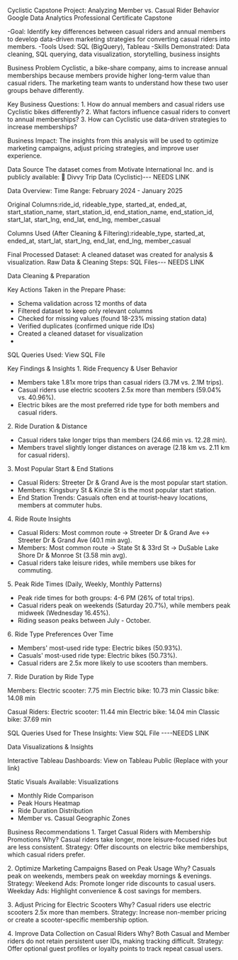 Cyclistic Capstone Project: Analyzing Member vs. Casual Rider Behavior
Google Data Analytics Professional Certificate Capstone

-Goal: Identify key differences between casual riders and annual members to develop data-driven marketing strategies for converting casual riders into members.
-Tools Used: SQL (BigQuery), Tableau
-Skills Demonstrated: Data cleaning, SQL querying, data visualization, storytelling, business insights


Business Problem
Cyclistic, a bike-share company, aims to increase annual memberships because members provide higher long-term value than casual riders. The marketing team wants to understand how these two user groups behave differently.

Key Business Questions:
1️. How do annual members and casual riders use Cyclistic bikes differently?
2️. What factors influence casual riders to convert to annual memberships?
3️. How can Cyclistic use data-driven strategies to increase memberships?

Business Impact: The insights from this analysis will be used to optimize marketing campaigns, adjust pricing strategies, and improve user experience.

Data Source
The dataset comes from Motivate International Inc. and is publicly available:
🔗 Divvy Trip Data (Cyclistic)--- NEEDS LINK

Data Overview:
Time Range: February 2024 - January 2025

Original Columns:ride_id, rideable_type, started_at, ended_at, start_station_name, start_station_id,
end_station_name, end_station_id, start_lat, start_lng, end_lat, end_lng, member_casual

Columns Used (After Cleaning & Filtering):rideable_type, started_at, ended_at, start_lat, start_lng, end_lat, end_lng, member_casual

Final Processed Dataset: A cleaned dataset was created for analysis & visualization.
Raw Data & Cleaning Steps: SQL Files--- NEEDS LINK

Data Cleaning & Preparation

Key Actions Taken in the Prepare Phase:
- Schema validation across 12 months of data
- Filtered dataset to keep only relevant columns
- Checked for missing values (found 18-23% missing station data)
- Verified duplicates (confirmed unique ride IDs)
- Created a cleaned dataset for visualization
- 
SQL Queries Used: View SQL File


Key Findings & Insights
1️. Ride Frequency & User Behavior
  - Members take 1.81x more trips than casual riders (3.7M vs. 2.1M trips).
  - Casual riders use electric scooters 2.5x more than members (59.04% vs. 40.96%).
  - Electric bikes are the most preferred ride type for both members and casual riders.

2️. Ride Duration & Distance
  - Casual riders take longer trips than members (24.66 min vs. 12.28 min).
  - Members travel slightly longer distances on average (2.18 km vs. 2.11 km for casual riders).

3️. Most Popular Start & End Stations
  - Casual Riders: Streeter Dr & Grand Ave is the most popular start station.
  - Members: Kingsbury St & Kinzie St is the most popular start station.
  - End Station Trends: Casuals often end at tourist-heavy locations, members at commuter hubs.

4️. Ride Route Insights
  - Casual Riders: Most common route → Streeter Dr & Grand Ave ↔ Streeter Dr & Grand Ave (40.1 min avg).
  - Members: Most common route → State St & 33rd St → DuSable Lake Shore Dr & Monroe St (3.58 min avg).
  - Casual riders take leisure rides, while members use bikes for commuting.

5️. Peak Ride Times (Daily, Weekly, Monthly Patterns)
  - Peak ride times for both groups: 4-6 PM (26% of total trips).
  - Casual riders peak on weekends (Saturday 20.7%), while members peak midweek (Wednesday 16.45%).
  - Riding season peaks between July - October.

6️. Ride Type Preferences Over Time
  - Members' most-used ride type: Electric bikes (50.93%).
  - Casuals' most-used ride type: Electric bikes (50.73%).
  - Casual riders are 2.5x more likely to use scooters than members.

7️. Ride Duration by Ride Type

Members:
Electric scooter: 7.75 min
Electric bike: 10.73 min
Classic bike: 14.08 min

Casual Riders:
Electric scooter: 11.44 min
Electric bike: 14.04 min
Classic bike: 37.69 min

SQL Queries Used for These Insights: View SQL File ----NEEDS LINK

Data Visualizations & Insights

Interactive Tableau Dashboards:
View on Tableau Public (Replace with your link)

Static Visuals Available: Visualizations
  - Monthly Ride Comparison
  - Peak Hours Heatmap
  - Ride Duration Distribution
  - Member vs. Casual Geographic Zones

Business Recommendations
1️. Target Casual Riders with Membership Promotions
  Why? Casual riders take longer, more leisure-focused rides but are less consistent.
Strategy: Offer discounts on electric bike memberships, which casual riders prefer.


2️. Optimize Marketing Campaigns Based on Peak Usage
  Why? Casuals peak on weekends, members peak on weekday mornings & evenings.
Strategy:
Weekend Ads: Promote longer ride discounts to casual users.
Weekday Ads: Highlight convenience & cost savings for members.


3️. Adjust Pricing for Electric Scooters
  Why? Casual riders use electric scooters 2.5x more than members.
Strategy: Increase non-member pricing or create a scooter-specific membership option.


4️. Improve Data Collection on Casual Riders
  Why? Both Casual and Member riders do not retain persistent user IDs, making tracking difficult.
Strategy: Offer optional guest profiles or loyalty points to track repeat casual users.

